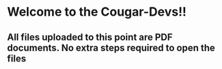 # Welcome to the Cougar-Devs!!

## All files uploaded to this point are PDF documents. No extra steps required to open the files
